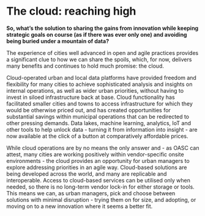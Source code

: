 # The cloud: reaching high

**So, what’s the solution to sharing the gains from innovation while keeping strategic goals on course \(as if there was ever only one\) and avoiding being buried under a mountain of data?**

The experience of cities well advanced in open and agile practices provides a significant clue to how we can share the spoils, which, for now, delivers many benefits and continues to hold much promise: the cloud.

Cloud-operated urban and local data platforms have provided freedom and flexibility for many cities to achieve sophisticated analysis and insights on internal operations, as well as wider urban priorities, without having to invest in siloed infrastructure back at base. Cloud functionality has facilitated smaller cities and towns to access infrastructure for which they would be otherwise priced out, and has created opportunities for substantial savings within municipal operations that can be redirected to other pressing demands. Data lakes, machine learning, analytics, IoT and other tools to help unlock data - turning it from information into insight - are now available at the click of a button at comparatively affordable prices.

While cloud operations are by no means the only answer and - as OASC can attest, many cities are working positively within vendor-specific onsite environments - the cloud provides an opportunity for urban managers to explore addressing priorities in an agile way. Cloud-based solutions are being developed across the world, and many are replicable and interoperable. Access to cloud-based services can be utilised only when needed, so there is no long-term vendor lock-in for either storage or tools. This means we can, as urban managers, pick and choose between solutions with minimal disruption - trying them on for size, and adopting, or moving on to a new innovation where it seems a better fit.

